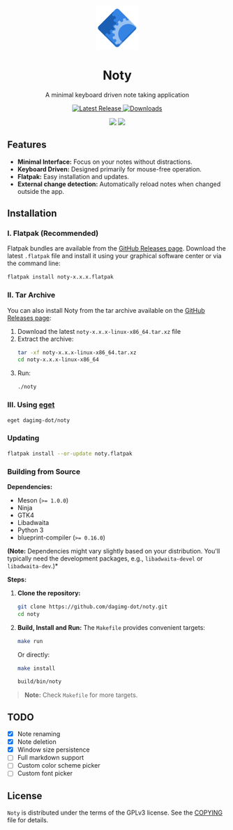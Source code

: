 <div align="center">
  <img src="https://raw.githubusercontent.com/dagimg-dot/noty/main/data/icons/hicolor/scalable/apps/com.dagimg.noty.svg" width="100">
  <h1 align="center">Noty</h1>
  <p align="center">A minimal keyboard driven note taking application</p>
  <p>
  <a href="https://github.com/dagimg-dot/noty/releases/latest">
    <img src="https://img.shields.io/github/v/release/dagimg-dot/noty?label=version" alt="Latest Release">
  </a>
  <a href="https://github.com/dagimg-dot/noty/releases/latest">
    <img src="https://img.shields.io/github/downloads/dagimg-dot/noty/latest/total?label=downloads" alt="Downloads">
  </a>
  </p>
</div>

<div align="center">
  <img src="https://i.ibb.co/352fBR7r/Screenshot-From-2025-04-09-21-49-52.png" width="300">
  <img src="https://i.ibb.co/gbZr6ks5/Screenshot-From-2025-04-09-21-50-26.png" width="300">
</div>

## Features

- **Minimal Interface:** Focus on your notes without distractions.
- **Keyboard Driven:** Designed primarily for mouse-free operation.
- **Flatpak:** Easy installation and updates.
- **External change detection:** Automatically reload notes when changed outside the app.

## Installation

### I. Flatpak (Recommended)

Flatpak bundles are available from the [GitHub Releases page](https://github.com/dagimg/noty/releases). Download the latest `.flatpak` file and install it using your graphical software center or via the command line:

```bash
flatpak install noty-x.x.x.flatpak
```

### II. Tar Archive

You can also install Noty from the tar archive available on the [GitHub Releases page](https://github.com/dagimg/noty/releases):

1. Download the latest `noty-x.x.x-linux-x86_64.tar.xz` file
2. Extract the archive:
   ```bash
   tar -xf noty-x.x.x-linux-x86_64.tar.xz
   cd noty-x.x.x-linux-x86_64
   ```
3. Run:
   ```bash
   ./noty
   ```

### III. Using [eget](https://github.com/zyedidia/eget)

```bash
eget dagimg-dot/noty
```

### Updating

```bash
flatpak install --or-update noty.flatpak
```

### Building from Source

**Dependencies:**

- Meson (`>= 1.0.0`)
- Ninja
- GTK4
- Libadwaita
- Python 3
- blueprint-compiler (`>= 0.16.0`)

**(Note:** Dependencies might vary slightly based on your distribution. You'll typically need the development packages, e.g., `libadwaita-devel` or `libadwaita-dev`.)\*

**Steps:**

1.  **Clone the repository:**
    ```bash
    git clone https://github.com/dagimg-dot/noty.git
    cd noty
    ```
2.  **Build, Install and Run:**
    The `Makefile` provides convenient targets:

    ```bash
    make run
    ```

    Or directly:

    ```bash
    make install
    ```

    ```bash
    build/bin/noty
    ```

> **Note:** Check `Makefile` for more targets.

## TODO

- [x] Note renaming
- [x] Note deletion
- [x] Window size persistence
- [ ] Full markdown support
- [ ] Custom color scheme picker
- [ ] Custom font picker

## License

`Noty` is distributed under the terms of the GPLv3 license. See the [COPYING](COPYING) file for details.
